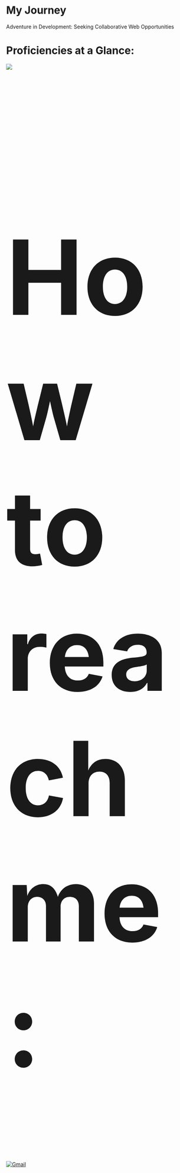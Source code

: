 # My Journey
Adventure in Development: Seeking Collaborative Web Opportunities


# Proficiencies at a Glance:
<a href="#"> <img src="https://skillicons.dev/icons?i=html,css,js,react,python,ae,au,ai,ps,xd,theme=dark"/> </a>
 <br />
  <h1 style="font-size: 20em;"> How to reach me: </h1>
<p>
 <a href="mailto:salar.m.mahani@mail.com">
  <img alt="Gmail" src="https://img.shields.io/badge/Gmail-D14836?style=for-the-badge&logo=gmail&logoColor=white"/>
 </a> 
 <br />

<!-- Proudly created with GPRM ( https://gprm.itsvg.in ) -->
